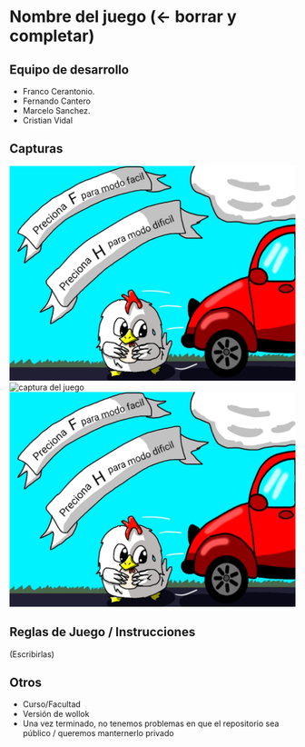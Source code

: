 # Nombre del juego (<- borrar y completar)

## Equipo de desarrollo

- Franco Cerantonio.
- Fernando Cantero 
- Marcelo Sanchez.
- Cristian Vidal

## Capturas

![captura del menu de inico del juego con un pollo en mitad de la calle y dos botones que permiten elegir el nivel ](https://github.com/obj1-unahur-2024s1/TPGameIntegrador-randomizers/blob/master/assets/inicio.jpg?raw=true)
![captura del juego](https://github.com/obj1-unahur-2024s1/TPGameIntegrador-randomizers/blob/master/assets/captura1.jpg?raw=true)
![captura del juego2](https://github.com/obj1-unahur-2024s1/TPGameIntegrador-randomizers/blob/master/assets/inicio.jpg?raw=true)


## Reglas de Juego / Instrucciones

(Escribirlas)


## Otros

- Curso/Facultad
- Versión de wollok
- Una vez terminado, no tenemos problemas en que el repositorio sea público / queremos manternerlo privado
